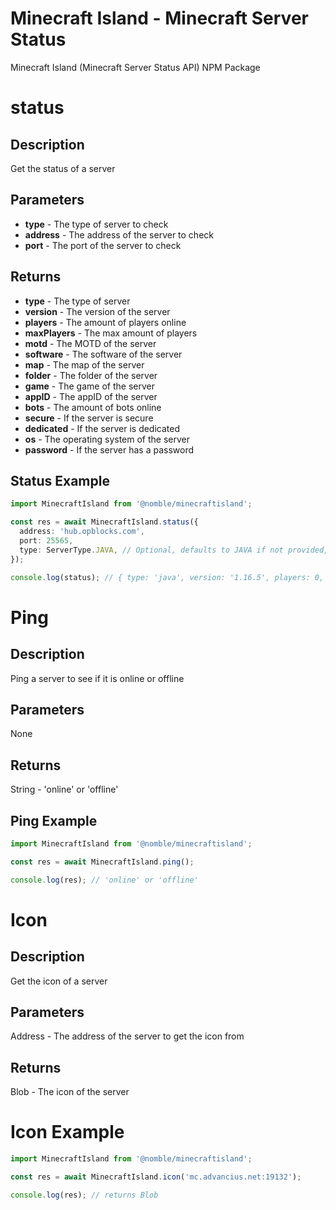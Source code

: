 # Minecraft Island - Minecraft Server Status

Minecraft Island (Minecraft Server Status API) NPM Package

# status

## Description

Get the status of a server

## Parameters

- **type** - The type of server to check
- **address** - The address of the server to check
- **port** - The port of the server to check

## Returns

- **type** - The type of server
- **version** - The version of the server
- **players** - The amount of players online
- **maxPlayers** - The max amount of players
- **motd** - The MOTD of the server
- **software** - The software of the server
- **map** - The map of the server
- **folder** - The folder of the server
- **game** - The game of the server
- **appID** - The appID of the server
- **bots** - The amount of bots online
- **secure** - If the server is secure
- **dedicated** - If the server is dedicated
- **os** - The operating system of the server
- **password** - If the server has a password

## Status Example

```ts
import MinecraftIsland from '@nomble/minecraftisland';

const res = await MinecraftIsland.status({
  address: 'hub.opblocks.com',
  port: 25565,
  type: ServerType.JAVA, // Optional, defaults to JAVA if not provided, can be JAVA or BEDROCK (ServerType.JAVA or ServerType.BEDROCK)
});

console.log(status); // { type: 'java', version: '1.16.5', players: 0, maxPlayers: 100, motd: 'Minecraft Island', software: 'Paper', map: 'world', folder: 'world', game: 'MINECRAFT', appID: 0, bots: 0, secure: true, dedicated: true, os: 'linux', password: false }
```

# Ping

## Description

Ping a server to see if it is online or offline

## Parameters

None

## Returns

String - 'online' or 'offline'

## Ping Example

```ts
import MinecraftIsland from '@nomble/minecraftisland';

const res = await MinecraftIsland.ping();

console.log(res); // 'online' or 'offline'
```

# Icon

## Description

Get the icon of a server

## Parameters

Address - The address of the server to get the icon from

## Returns

Blob - The icon of the server

# Icon Example

```ts
import MinecraftIsland from '@nomble/minecraftisland';

const res = await MinecraftIsland.icon('mc.advancius.net:19132');

console.log(res); // returns Blob
```
